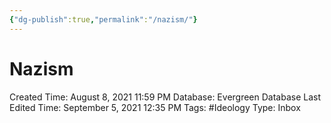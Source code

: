 ```yaml
---
{"dg-publish":true,"permalink":"/nazism/"}
---
```


# Nazism

Created Time: August 8, 2021 11:59 PM
Database: Evergreen Database
Last Edited Time: September 5, 2021 12:35 PM
Tags: #Ideology
Type: Inbox